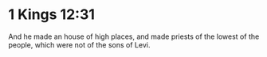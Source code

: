 # 1 Kings 12:31

And he made an house of high places, and made priests of the lowest of the people, which were not of the sons of Levi.
